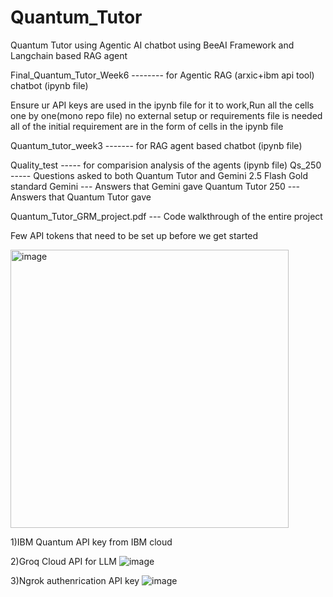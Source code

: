 # Quantum_Tutor
Quantum Tutor using Agentic AI chatbot using BeeAI Framework and Langchain based RAG agent 

Final_Quantum_Tutor_Week6 -------- for Agentic RAG (arxic+ibm api tool) chatbot (ipynb file)

Ensure ur API keys are used in the ipynb file for it to work,Run all the cells one by one(mono repo file) no external setup or requirements file is needed 
all of the initial requirement are in the form of cells in the ipynb file

Quantum_tutor_week3 ------- for RAG agent based chatbot (ipynb file)

Quality_test ----- for comparision analysis of the agents (ipynb file)
Qs_250  ----- Questions asked to both Quantum Tutor and Gemini 2.5 Flash 
Gold standard Gemini --- Answers that Gemini gave 
Quantum Tutor 250 --- Answers that Quantum Tutor gave 


Quantum_Tutor_GRM_project.pdf --- Code walkthrough of the entire project 




Few API tokens that need to be set up before we get started 

<img width="445" alt="image" src="https://github.com/user-attachments/assets/b99245af-e8d4-4163-a086-0041c6fe8933" />

1)IBM Quantum API key 
from IBM cloud 


2)Groq Cloud API for LLM
![image](https://github.com/user-attachments/assets/752b3c1d-60bb-41c8-884d-2d0d70cb6e26)


3)Ngrok authenrication API key 
![image](https://github.com/user-attachments/assets/994730e2-a967-47f6-9f51-90af1cdaa7c5)


